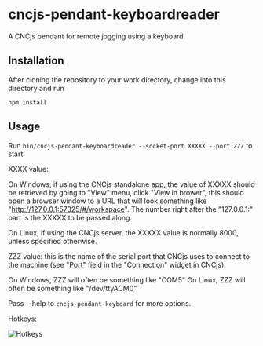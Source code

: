 # cncjs-pendant-keyboardreader
A CNCjs pendant for remote jogging using a keyboard

## Installation
After cloning the repository to your work directory, change into this directory and run
```
npm install
```

## Usage

Run `bin/cncjs-pendant-keyboardreader --socket-port XXXXX --port ZZZ` to start.

XXXX value: 

On Windows, if using the CNCjs standalone app, the value of XXXXX should be retrieved by going to "View" menu, click "View in brower", this should open a browser window to a URL that will look something like "http://127.0.0.1:57325/#/workspace". The number right after the "127.0.0.1:" part is the XXXXX to be passed along.

On Linux, if using the CNCjs server, the XXXXX value is normally 8000, unless specified otherwise.

ZZZ value: this is the name of the serial port that CNCjs uses to connect to the machine (see "Port" field in the "Connection" widget in CNCjs)

On Windows, ZZZ will often be something like "COM5"
On Linux, ZZZ will often be something like "/dev/ttyACM0"

Pass --help to `cncjs-pendant-keyboard` for more options.

Hotkeys:

![Hotkeys](https://github.com/jheyman/shapeoko/blob/master/cncjs-pendant-keyboardreader/docs/keysinfo.png)
